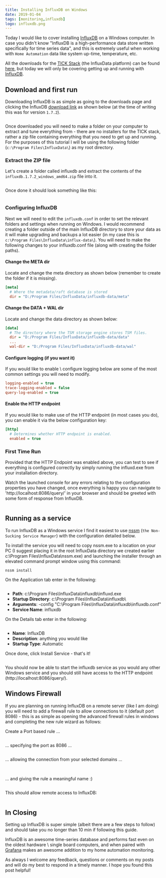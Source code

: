 ```yaml
---
title: Installing InfluxDB on Windows
date: 2019-01-04
tags: [monitoring,influxdb]
logo: influxdb.png
---
```


Today I would like to cover installing [InfluxDB](https://www.influxdata.com/products/influxdb-overview/) on a Windows computer. In case you didn't know "InfluxDB is a high-performance data store written specifically for time series data", and this is extremely useful when working with `Home Automation` data like system up-time, temperature, etc.

All the downloads for the [TICK Stack](https://www.influxdata.com/time-series-platform/) (the InfluxData platform) can be found [here](https://portal.influxdata.com/downloads/), but today we will only be covering getting up and running with [InfluxDB](https://www.influxdata.com/products/influxdb-overview/).

## Download and first run
Downloading InfluxDB is as simple as going to the downloads page and clicking the InfluxDB [download link](https://portal.influxdata.com/downloads/) as shown below (at the time of writing this was for version `1.7.2`).

<img src="./001.png" alt="" />

Once downloaded you will need to make a folder on your computer to extract and tune everything from - there are no installers for the TICK stack, rather a zip file containing everything that you need to get up and running. For the purposes of this tutorial I will be using the following folder (`c:\Program Files\InfluxData\`) as my root directory.

### Extract the ZIP file
Let's create a folder called influxdb and extract the contents of the `influxdb.1.7.2_windows_amd64.zip` file into it.

<img src="./002.png" alt="" />

Once done it should look something like this:

<img src="./003.png" alt="" />

### Configuring InfluxDB
Next we will need to edit the `influxdb.conf` in order to set the relevant folders and settings when running on Windows. I would recommend creating a folder outside of the main InfluxDB directory to store your data as it will make upgrading and backups a lot easier (in my case this is `c:\Program Files\InfluxData\influx-data\`). You will need to make the following changes to your influxdb.conf file (along with creating the folder paths).

#### Change the META dir
Locate and change the meta directory as shown below (remember to create the folder if it is missing).

```ini
[meta]
  # Where the metadata/raft database is stored
  dir = "D:/Program Files/InfluxData/influxdb-data/meta"
```

#### Change the DATA + WAL dir
Locate and change the data directory as shown below:

```ini
[data]
  # The directory where the TSM storage engine stores TSM files.
  dir = "D:/Program Files/InfluxData/influxdb-data/data"
  ...
  wal-dir = "D:/Program Files/InfluxData/influxdb-data/wal"
```

#### Configure logging (if you want it)
If you would like to enable \ configure logging below are some of the most common settings you will need to modify.

```ini
logging-enabled = true
trace-logging-enabled = false
query-log-enabled = true
```

#### Enable the HTTP endpoint
If you would like to make use of the HTTP endpoint (in most cases you do), you can enable it via the below configuration key:

```ini
[http]
  # Determines whether HTTP endpoint is enabled.
  enabled = true
```

### First Time Run
Provided that the HTTP Endpoint was enabled above, you can test to see if everything is configured correctly by simply running the influxd.exe from your installation directory.

Watch the launched console for any errors relating to the configuration properties you have changed, once everything is happy you can navigate to 'http://localhost:8086/query/' in your browser and should be greeted with some form of response from InfluxDB.

<img src="./004.png" alt="" />

## Running as a service
To run InfluxDB as a Windows service I find it easiest to use [nssm](https://nssm.cc/download) (`the Non-Sucking Service Manager`) with the configuration detailed below.

To install the service you will need to copy nssm.exe to a location on your PC (I suggest placing it in the root InfluxData directory we created earlier c:\Program Files\InfluxData\nssm.exe) and launching the installer through an elevated command prompt window using this command:

```
nssm install
```

On the Application tab enter in the following:

<img src="./005.png" alt="" />

- **Path**: c:\Program Files\InfluxData\influxdb\influxd.exe
- **Startup Directory**: c:\Program Files\InfluxData\influxdb\
- **Arguments**: -config "C:\Program Files\InfluxData\influxdb\influxdb.conf"
- **Service Name**: influxdb

On the Details tab enter in the following:

<img src="./006.png" alt="" />

- **Name**: InfluxDB
- **Description**: anything you would like
- **Startup Type**: Automatic

Once done, click Install Service - that's it!

<img src="./007.png" alt="" />

You should now be able to start the influxdb service as you would any other Windows service and you should still have access to the HTTP endpoint (http://localhost:8086/query/).

## Windows Firewall
If you are planning on running InfluxDB on a remote server (like I am doing) you will need to add a firewall rule to allow connections to it (default port 8086) - this is as simple as opening the advanced firewall rules in windows and completing the new rule wizard as follows:

Create a Port based rule ...

<img src="./008.png" alt="" />

... specifying the port as 8086 ...

<img src="./009.png" alt="" />

... allowing the connection from your selected domains ...

<img src="./010.png" alt="" />

<img src="./011.png" alt="" />

... and giving the rule a meaningful name :)

<img src="./012.png" alt="" />

This should allow remote access to InfluxDB:

<img src="./013.png" alt="" />

## In Closing
Setting up InfluxDB is super simple (albeit there are a few steps to follow) and should take you no longer than 10 min if following this guide.

InfluxDB is an awesome time-series database and performs fast even on the oldest hardware \ single board computers, and when paired with [Grafana](https://grafana.com/) makes an awesome addition to my home automation monitoring.

As always I welcome any feedback, questions or comments on my posts and will do my best to respond in a timely manner. I hope you found this post helpful!
